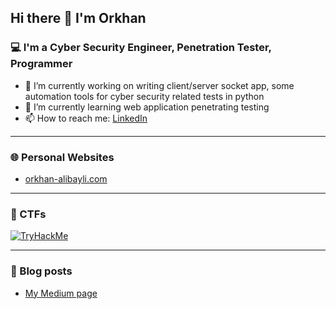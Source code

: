 ## Hi there 👋 I'm Orkhan

<!--
**orkhan-alibayli/orkhan-alibayli** is a ✨ _special_ ✨ repository because its `README.md` (this file) appears on your GitHub profile.

Here are some ideas to get you started:

- 🔭 I’m currently working on ...
- 🌱 I’m currently learning ...
- 👯 I’m looking to collaborate on ...
- 🤔 I’m looking for help with ...
- 💬 Ask me about ...
- 📫 How to reach me: ...
- 😄 Pronouns: ...
- ⚡ Fun fact: ...
-->

### :computer: I'm a Cyber Security Engineer, Penetration Tester, Programmer

- 🔭 I’m currently working on writing client/server socket app, some automation tools for cyber security related tests in python
- 🌱 I’m currently learning web application penetrating testing
- 📫 How to reach me: [LinkedIn](https://linkedin.com/in/orkhan-alibayli)

--------------------------------------------------------

### 🌐 Personal Websites

- [orkhan-alibayli.com](https://orkhan-alibayli.com)

------------------------------------------------------

### 🏁 CTFs

<a rel="external" href="https://tryhackme.com/p/orkhanalibayli" target="_blank"><img src="https://tryhackme-badges.s3.amazonaws.com/orkhanalibayli.png" alt="TryHackMe">
</a>

-------------------------------------------------------

### 📙 Blog posts

- [My Medium page](https://medium.com/@orkhan_alibayli)
